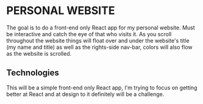 # PERSONAL WEBSITE

The goal is to do a front-end only React app for my personal website. Must be interactive and catch the eye of that who visits it. As you scroll throughout the website things will float over and under the website's title (my name and title) as well as the rights-side nav-bar, colors will also flow as the website is scrolled.

## Technologies

This will be a simple front-end only React app, I'm trying to focus on getting better at React and at design to it definitely will be a challenge.
